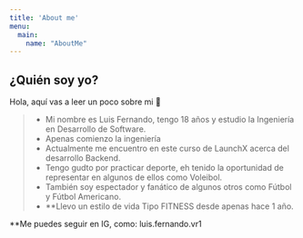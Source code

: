 ```yaml
---
title: 'About me'
menu:
  main:
    name: "AboutMe"
---
```


## ¿Quién soy yo?

Hola, aquí vas a leer un poco sobre mi 🤩

> - Mi nombre es Luis Fernando, tengo 18 años y estudio la Ingeniería en Desarrollo de Software.
> - Apenas comienzo la ingeniería
> - Actualmente me encuentro en este curso de LaunchX acerca del desarrollo Backend.
> - Tengo gudto por practicar deporte, eh tenido la oportunidad de representar en algunos de ellos como Voleibol.
> - También soy espectador y fanático de algunos otros como Fútbol y Fútbol Americano.
> - **Llevo un estilo de vida Tipo FITNESS desde apenas hace 1 año.

**Me puedes seguir en IG, como: luis.fernando.vr1

